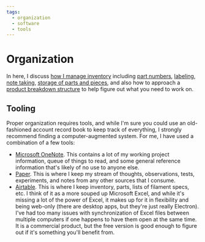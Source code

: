 ```yaml
---
tags:
  - organization
  - software
  - tools
---
```

# Organization

In here, I discuss [how I manage inventory](inventory.md) including [part
numbers](part-numbers.md), [labeling](labeling.md), [note
taking](note-taking.md), [storage of parts and pieces](storage.md), and also how
to approach a [product breakdown structure](product-breakdown-structure.md) to
help figure out what you need to work on.

## Tooling

Proper organization requires tools, and while I'm sure you could use an
old-fashioned account record book to keep track of everything, I strongly
recommend finding a computer-augmented system. For me, I have used a combination
of a few tools:

* [Microsoft OneNote](https://onenote.com). This contains a lot of my working
  project information, queue of things to read, and some general reference
  information that's likely of no use to anyone else.
* [Paper](note-taking.md). This is where I keep my stream of thoughts,
  observations, tests, experiments, and notes from any other sources that I
  consume.
* [Airtable](https://airtable.com/invite/r/oT8AoW6e). This is where I keep
  inventory, parts, lists of filament specs, etc. I think of it as a more souped
  up Microsoft Excel, and while it's missing a lot of the power of Excel, it
  makes up for it in flexibility and being web-only (there are desktop apps, but
  they're just really Electron). I've had too many issues with synchronization
  of Excel files between multiple computers if one happens to have them open at
  the same time. It is a commercial product, but the free version is good enough
  to figure out if it's something you'll benefit from.